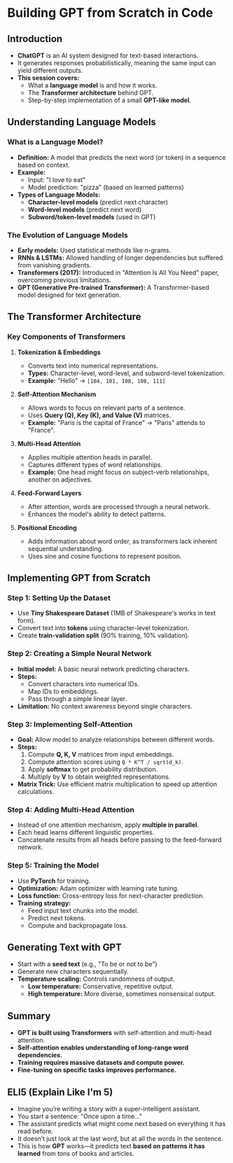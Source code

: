 # Building GPT from Scratch in Code

## Introduction
- **ChatGPT** is an AI system designed for text-based interactions.
- It generates responses probabilistically, meaning the same input can yield different outputs.
- **This session covers:**
  - What a **language model** is and how it works.
  - The **Transformer architecture** behind GPT.
  - Step-by-step implementation of a small **GPT-like model**.

## Understanding Language Models

### What is a Language Model?
- **Definition:** A model that predicts the next word (or token) in a sequence based on context.
- **Example:**
  - Input: "I love to eat"
  - Model prediction: "pizza" (based on learned patterns)
- **Types of Language Models:**
  - **Character-level models** (predict next character)
  - **Word-level models** (predict next word)
  - **Subword/token-level models** (used in GPT)

### The Evolution of Language Models
- **Early models:** Used statistical methods like n-grams.
- **RNNs & LSTMs:** Allowed handling of longer dependencies but suffered from vanishing gradients.
- **Transformers (2017):** Introduced in "Attention Is All You Need" paper, overcoming previous limitations.
- **GPT (Generative Pre-trained Transformer):** A Transformer-based model designed for text generation.

## The Transformer Architecture

### Key Components of Transformers
1. **Tokenization & Embeddings**
   - Converts text into numerical representations.
   - **Types:** Character-level, word-level, and subword-level tokenization.
   - **Example:** "Hello" → `[104, 101, 108, 108, 111]`

2. **Self-Attention Mechanism**
   - Allows words to focus on relevant parts of a sentence.
   - Uses **Query (Q), Key (K), and Value (V)** matrices.
   - **Example:** "Paris is the capital of France" → "Paris" attends to "France".

3. **Multi-Head Attention**
   - Applies multiple attention heads in parallel.
   - Captures different types of word relationships.
   - **Example:** One head might focus on subject-verb relationships, another on adjectives.

4. **Feed-Forward Layers**
   - After attention, words are processed through a neural network.
   - Enhances the model's ability to detect patterns.

5. **Positional Encoding**
   - Adds information about word order, as transformers lack inherent sequential understanding.
   - Uses sine and cosine functions to represent position.

## Implementing GPT from Scratch

### Step 1: Setting Up the Dataset
- Use **Tiny Shakespeare Dataset** (1MB of Shakespeare's works in text form).
- Convert text into **tokens** using character-level tokenization.
- Create **train-validation split** (90% training, 10% validation).

### Step 2: Creating a Simple Neural Network
- **Initial model:** A basic neural network predicting characters.
- **Steps:**
  - Convert characters into numerical IDs.
  - Map IDs to embeddings.
  - Pass through a simple linear layer.
- **Limitation:** No context awareness beyond single characters.

### Step 3: Implementing Self-Attention
- **Goal:** Allow model to analyze relationships between different words.
- **Steps:**
  1. Compute **Q, K, V** matrices from input embeddings.
  2. Compute attention scores using `Q * K^T / sqrt(d_k)`.
  3. Apply **softmax** to get probability distribution.
  4. Multiply by **V** to obtain weighted representations.
- **Matrix Trick:** Use efficient matrix multiplication to speed up attention calculations.

### Step 4: Adding Multi-Head Attention
- Instead of one attention mechanism, apply **multiple in parallel**.
- Each head learns different linguistic properties.
- Concatenate results from all heads before passing to the feed-forward network.

### Step 5: Training the Model
- Use **PyTorch** for training.
- **Optimization:** Adam optimizer with learning rate tuning.
- **Loss function:** Cross-entropy loss for next-character prediction.
- **Training strategy:**
  - Feed input text chunks into the model.
  - Predict next tokens.
  - Compute and backpropagate loss.

## Generating Text with GPT
- Start with a **seed text** (e.g., "To be or not to be")
- Generate new characters sequentially.
- **Temperature scaling:** Controls randomness of output.
  - **Low temperature:** Conservative, repetitive output.
  - **High temperature:** More diverse, sometimes nonsensical output.

## Summary
- **GPT is built using Transformers** with self-attention and multi-head attention.
- **Self-attention enables understanding of long-range word dependencies.**
- **Training requires massive datasets and compute power.**
- **Fine-tuning on specific tasks improves performance.**

## ELI5 (Explain Like I'm 5)
- Imagine you’re writing a story with a super-intelligent assistant.
- You start a sentence: "Once upon a time..."
- The assistant predicts what might come next based on everything it has read before.
- It doesn’t just look at the last word, but at all the words in the sentence.
- This is how **GPT** works—it predicts text **based on patterns it has learned** from tons of books and articles.
